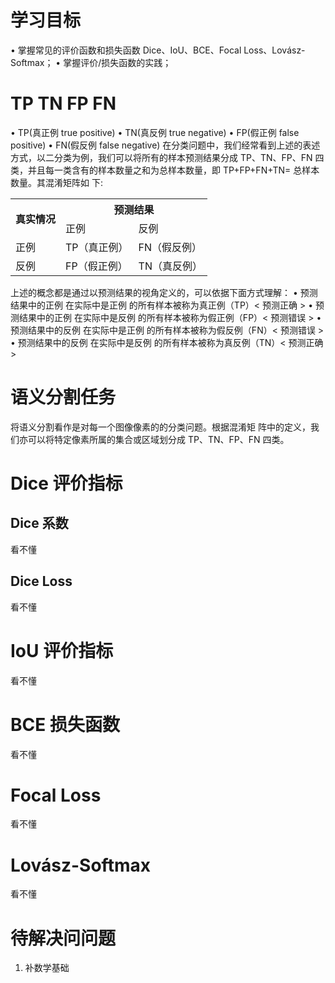 # 学习目标
• 掌握常见的评价函数和损失函数 Dice、IoU、BCE、Focal Loss、Lovász-Softmax； 
• 掌握评价/损失函数的实践；

# TP TN FP FN
• TP(真正例 true positive) 
• TN(真反例 true negative) 
• FP(假正例 false positive) 
• FN(假反例 false negative)
在分类问题中，我们经常看到上述的表述方式，以二分类为例，我们可以将所有的样本预测结果分成 TP、TN、FP、FN 四类，并且每一类含有的样本数量之和为总样本数量，即 TP+FP+FN+TN= 总样本数量。其混淆矩阵如
下:
<table>
    <tr>
        <th rowspan="2" >真实情况</th>
        <th colspan="2" >预测结果</th>
    </tr>
    <tr>
        <td>正例</td>
        <td>反例</td>
    </tr>
    <tr>
        <td>正例</td>
        <td>TP（真正例）</td>
        <td>FN（假反例）</td>
    </tr>
    <tr>
        <td>反例</td>
        <td>FP（假正例）</td>
        <td>TN（真反例）</td>
    </tr>
</table>

上述的概念都是通过以预测结果的视角定义的，可以依据下面方式理解：
• 预测结果中的正例 在实际中是正例 的所有样本被称为真正例（TP）< 预测正确 > 
• 预测结果中的正例 在实际中是反例 的所有样本被称为假正例（FP）< 预测错误 > 
• 预测结果中的反例 在实际中是正例 的所有样本被称为假反例（FN）< 预测错误 > 
• 预测结果中的反例 在实际中是反例 的所有样本被称为真反例（TN）< 预测正确 >

# 语义分割任务
将语义分割看作是对每一个图像像素的的分类问题。根据混淆矩
阵中的定义，我们亦可以将特定像素所属的集合或区域划分成 TP、TN、FP、FN 四类。

# Dice 评价指标

## Dice 系数
看不懂

## Dice Loss
看不懂

# IoU 评价指标
看不懂

# BCE 损失函数
看不懂

# Focal Loss
看不懂

# Lovász-Softmax
看不懂

# 待解决问问题
1. 补数学基础

